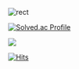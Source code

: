 <!--
**hoya55/hoya55** is a ✨ _special_ ✨ repository because its `README.md` (this file) appears on your GitHub profile.

Here are some ideas to get you started:

- 🔭 I’m currently working on ...
- 🌱 I’m currently learning ...
- 👯 I’m looking to collaborate on ...
- 🤔 I’m looking for help with ...
- 💬 Ask me about ...
- 📫 How to reach me: ...
- 😄 Pronouns: ...
- ⚡ Fun fact: ...
-->

![rect](https://capsule-render.vercel.app/api?type=Cylinder&color=gradient&text=%20Hello%20&fontAlign=30&fontSize=30&textBg=true&desc=Today%20I%20Learned&descAlign=60&descAlignY=50)

[![Solved.ac Profile](http://mazassumnida.wtf/api/generate_badge?boj=seungho001206)](https://solved.ac/seungho001206)<br/>

 <img src="https://img.shields.io/badge/instagram-E4405F?style=flat&logo=instagram&logoColor=white"/>

[![Hits](https://hits.seeyoufarm.com/api/count/incr/badge.svg?url=https%3A%2F%2Fgithub.com%2Fhoya55&count_bg=%2368C025&title_bg=%23565656&icon=bitrise.svg&icon_color=%23E7E7E7&title=hits&edge_flat=false)](https://hits.seeyoufarm.com)
